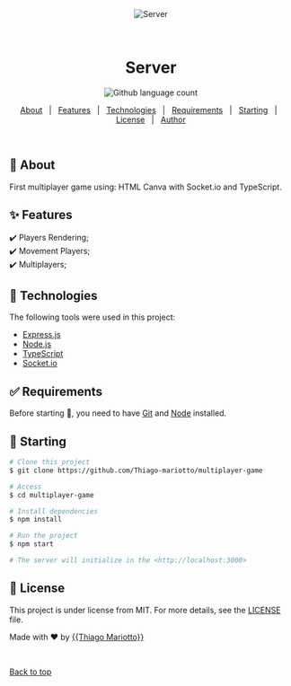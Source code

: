 <div align="center" id="top"> 
  <img src="./.github/app.gif" alt="Server" />

  &#xa0;

  <!-- <a href="https://server.netlify.app">Demo</a> -->
</div>

<h1 align="center">Server</h1>

<p align="center">
  <img alt="Github language count" src="https://img.shields.io/github/languages/count/{{Thiago-Mariotto}}/
multiplayer-game?color=56BEB8">

  <!-- <img alt="Github issues" src="https://img.shields.io/github/issues/{{YOUR_GITHUB_USERNAME}}/server?color=56BEB8" /> -->

  <!-- <img alt="Github forks" src="https://img.shields.io/github/forks/{{YOUR_GITHUB_USERNAME}}/server?color=56BEB8" /> -->

  <!-- <img alt="Github stars" src="https://img.shields.io/github/stars/{{YOUR_GITHUB_USERNAME}}/server?color=56BEB8" /> -->
</p>

<!-- Status -->

<!-- <h4 align="center"> 
	🚧  Server 🚀 Under construction...  🚧
</h4> 

<hr> -->

<p align="center">
  <a href="#dart-about">About</a> &#xa0; | &#xa0; 
  <a href="#sparkles-features">Features</a> &#xa0; | &#xa0;
  <a href="#rocket-technologies">Technologies</a> &#xa0; | &#xa0;
  <a href="#white_check_mark-requirements">Requirements</a> &#xa0; | &#xa0;
  <a href="#checkered_flag-starting">Starting</a> &#xa0; | &#xa0;
  <a href="#memo-license">License</a> &#xa0; | &#xa0;
  <a href="https://github.com/{{Thiago-Mariotto}}" target="_blank">Author</a>
</p>

<br>

## :dart: About ##

First multiplayer game using: 
HTML Canva with Socket.io and TypeScript.

## :sparkles: Features ##

:heavy_check_mark: Players Rendering;\
:heavy_check_mark: Movement Players;\
:heavy_check_mark: Multiplayers; 

## :rocket: Technologies ##

The following tools were used in this project:

- [Express.js](https://expressjs.com/)
- [Node.js](https://nodejs.org/en/)
- [TypeScript](https://www.typescriptlang.org/)
- [Socket.io](https://socket.io/)

## :white_check_mark: Requirements ##

Before starting :checkered_flag:, you need to have [Git](https://git-scm.com) and [Node](https://nodejs.org/en/) installed.

## :checkered_flag: Starting ##

```bash
# Clone this project
$ git clone https://github.com/Thiago-mariotto/multiplayer-game

# Access
$ cd multiplayer-game

# Install dependencies
$ npm install

# Run the project
$ npm start

# The server will initialize in the <http://localhost:3000>
```

## :memo: License ##

This project is under license from MIT. For more details, see the [LICENSE](LICENSE.md) file.


Made with :heart: by <a href="https://github.com/{{Thiago-Mariotto}}" target="_blank">{{Thiago Mariotto}}</a>

&#xa0;

<a href="#top">Back to top</a>
